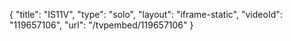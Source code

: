 {
    "title": "IS11V",
    "type": "solo",
    "layout": "iframe-static",
    "videoId": "119657106",
    "url": "\/tvpembed\/119657106"
}